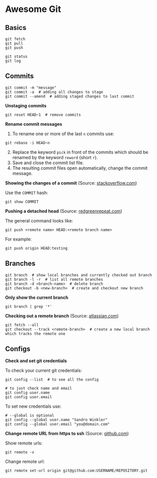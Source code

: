 # Awesome Git

## Basics

```
git fetch
git pull
git push

git status
git log
```

## Commits

```
git commit -m "message"
git commit -a  # adding all changes to stage
git commit --amend  # adding staged changes to last commit
```

**Unstaging commits**

```
git reset HEAD~1  # remove commits
```

**Rename commit messages**

1. To rename one or more of the last `n` commits use:

```
git rebase -i HEAD~n
```

2. Replace the keyword `pick` in front of the commits which should be renamed by the keyword `reword` (short `r`).
3. Save and close the commit list file. 
4. The resulting commit files open automatically, change the commit message.

**Showing the changes of a commit** (Source: [stackoverflow.com](https://stackoverflow.com/questions/17563726/how-to-see-the-changes-in-a-git-commit))

Use the `COMMIT` hash:

```
git show COMMIT
```

**Pushing a detached head** (Source: [redgreenrepeat.com](http://redgreenrepeat.com/2018/06/08/how-to-push-a-detached-git-head/))

The general command looks like:

```
git push <remote name> HEAD:<remote branch name>
```

For example:

```
git push origin HEAD:testing
```

## Branches

```
git branch  # show local branches and currently checked out branch
git branch -l -r  # list all remote branches
git branch -d <branch-name>  # delete branch
git checkout -b <new-branch>  # create and checkout new branch
```

**Only show the current branch**

```
git branch | grep '*'
```

**Checking out a remote branch** (Source: [atlassian.com](https://www.atlassian.com/git/tutorials/using-branches/git-checkout))

```
git fetch --all
git checkout --track <remote-branch>  # create a new local branch which tracks the remote one
```

## Configs

**Check and set git credentials**

To check your current git credentials:

```
git config --list  # to see all the config

# to just check name and email
git config user.name
git config user.email
```

To set new credentials use:

```
# --global is optional
git config --global user.name "Sandro Winkler"
git config --global user.email "you@domain.com"
```

**Change remote URL from https to ssh** (Source: [github.com](https://help.github.com/en/github/using-git/changing-a-remotes-url))

Show remote urls:

```
git remote -v
```

Change remote url:

```
git remote set-url origin git@github.com:USERNAME/REPOSITORY.git
```
